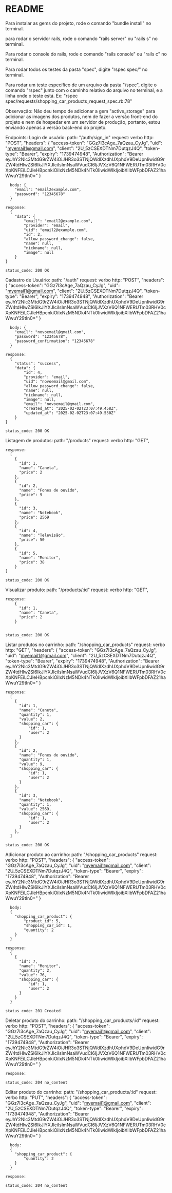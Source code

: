 # README

Para instalar as gems do projeto, rode o comando "bundle install" no terminal.

para rodar o servidor rails, rode o comando "rails server" ou "rails s" no terminal.

Para rodar o console do rails, rode o comando "rails console" ou "rails c" no terminal.

Para rodar todos os testes da pasta "spec", digite "rspec spec/" no terminal.

Para rodar um teste específico de um arquivo da pasta "/spec", digite o comando "rspec"
junto com o caminho relativo do arquivo no terminal, e a linha onde o teste está.
  Ex: "rspec spec/requests/shopping_car_products_request_spec.rb:78"

Observação: Não deu tempo de adicionar a gem "active_storage" para adicionar as
            imagens dos produtos, nem de fazer a versão front-end do projeto e
            nem de hospedar em um servidor de produção, portanto, estou enviando
            apenas a versão back-end do projeto.

Endpoints:
  Login de usuário:
    path: "/auth/sign_in"
    request:
      verbo http: "POST",
      "headers": {
        "access-token": "GGz7I3cAge_7aQzau_CyJg",
        "uid": "myemail1@gmail.com",
        "client": "2U_5zCSEXDTNm7DutqzJ4Q",
        "token-type": "Bearer",
        "expiry": "1739474948",
        "Authorization": "Bearer eyJhY2Nlc3MtdG9rZW4iOiJHR3o3STNjQWdlXzdhUXphdV9DeUpnIiwidG9rZW4tdHlwZSI6IkJlYXJlciIsImNsaWVudCI6IjJVXzV6Q1NFWERUTm03RHV0cXpKNFEiLCJleHBpcnkiOiIxNzM5NDk4NTk0IiwidWlkIjoibXllbWFpbDFAZ21haWwuY29tIn0="
      }

      body: {
        "email": "email2example.com",
        "password": "12345678"
      }

    response:
      {
        "data": {
            "email": "email2@example.com",
            "provider": "email",
            "uid": "email2@example.com",
            "id": 2,
            "allow_password_change": false,
            "name": null,
            "nickname": null,
            "image": null
        }
    }

    status_code: 200 OK

  Cadastro de Usuário:
    path: "/auth"
    request:
      verbo http: "POST",
      "headers": {
        "access-token": "GGz7I3cAge_7aQzau_CyJg",
        "uid": "myemail1@gmail.com",
        "client": "2U_5zCSEXDTNm7DutqzJ4Q",
        "token-type": "Bearer",
        "expiry": "1739474948",
        "Authorization": "Bearer eyJhY2Nlc3MtdG9rZW4iOiJHR3o3STNjQWdlXzdhUXphdV9DeUpnIiwidG9rZW4tdHlwZSI6IkJlYXJlciIsImNsaWVudCI6IjJVXzV6Q1NFWERUTm03RHV0cXpKNFEiLCJleHBpcnkiOiIxNzM5NDk4NTk0IiwidWlkIjoibXllbWFpbDFAZ21haWwuY29tIn0="
      }

      body: {
        "email": "novoemail@gmail.com",
        "password": "12345678",
        "password_confirmation": "12345678"
      }

    response:
      {
        "status": "success",
        "data": {
            "id": 4,
            "provider": "email",
            "uid": "novoemail@gmail.com",
            "allow_password_change": false,
            "name": null,
            "nickname": null,
            "image": null,
            "email": "novoemail@gmail.com",
            "created_at": "2025-02-02T23:07:49.458Z",
            "updated_at": "2025-02-02T23:07:49.530Z"
        }
    }

    status_code: 200 OK
    
  Listagem de produtos:
    path: "/products"
    request:
      verbo http: "GET",

    response:
      [
        {
          "id": 1,
          "name": "Caneta",
          "price": 2
        },
        {
          "id": 2,
          "name": "Fones de ouvido",
          "price": 9
        },
        {
          "id": 3,
          "name": "Notebook",
          "price": 2569
        },
        {
          "id": 4,
          "name": "Televisão",
          "price": 50
        },
        {
          "id": 5,
          "name": "Monitor",
          "price": 38
        }
    ]

    status_code: 200 OK
  
  Visualizar produto:
    path: "/products/:id"
    request:
      verbo http: "GET",

    response:
        {
          "id": 1,
          "name": "Caneta",
          "price": 2
        }
    

    status_code: 200 OK
    
  Listar produtos no carrinho:
    path: "/shopping_car_products"
    request:
      verbo http: "GET",
      "headers": {
        "access-token": "GGz7I3cAge_7aQzau_CyJg",
        "uid": "myemail1@gmail.com",
        "client": "2U_5zCSEXDTNm7DutqzJ4Q",
        "token-type": "Bearer",
        "expiry": "1739474948",
        "Authorization": "Bearer eyJhY2Nlc3MtdG9rZW4iOiJHR3o3STNjQWdlXzdhUXphdV9DeUpnIiwidG9rZW4tdHlwZSI6IkJlYXJlciIsImNsaWVudCI6IjJVXzV6Q1NFWERUTm03RHV0cXpKNFEiLCJleHBpcnkiOiIxNzM5NDk4NTk0IiwidWlkIjoibXllbWFpbDFAZ21haWwuY29tIn0="
      }

    response:
      [
        {
          "id": 1,
          "name": "Caneta",
          "quantity": 1,
          "value": 2,
          "shopping_car": {
              "id": 1,
              "user": 2
          }
        },
        {
          "id": 2,
          "name": "Fones de ouvido",
          "quantity": 1,
          "value": 9,
          "shopping_car": {
              "id": 1,
              "user": 2
          }
        },
        {
          "id": 3,
          "name": "Notebook",
          "quantity": 1,
          "value": 2569,
          "shopping_car": {
              "id": 1,
              "user": 2
          }
        },
      ]

    status_code: 200 OK
    
  Adicionar produto ao carrinho:
    path: "/shopping_car_products"
    request:
      verbo http: "POST",
      "headers": {
        "access-token": "GGz7I3cAge_7aQzau_CyJg",
        "uid": "myemail1@gmail.com",
        "client": "2U_5zCSEXDTNm7DutqzJ4Q",
        "token-type": "Bearer",
        "expiry": "1739474948",
        "Authorization": "Bearer eyJhY2Nlc3MtdG9rZW4iOiJHR3o3STNjQWdlXzdhUXphdV9DeUpnIiwidG9rZW4tdHlwZSI6IkJlYXJlciIsImNsaWVudCI6IjJVXzV6Q1NFWERUTm03RHV0cXpKNFEiLCJleHBpcnkiOiIxNzM5NDk4NTk0IiwidWlkIjoibXllbWFpbDFAZ21haWwuY29tIn0="
      }

      body: 
      {
        "shopping_car_product": {
            "product_id": 5,
            "shopping_car_id": 1,
            "quantity": 2
        }
      }

    response: 
      {
        {
          "id": 7,
          "name": "Monitor",
          "quantity": 2,
          "value": 76,
          "shopping_car": {
              "id": 1,
              "user": 2
          }
        }
      }

    status_code: 201 Created
    
  Deletar produto do carrinho:
    path: "/shopping_car_products/:id"
    request:
      verbo http: "POST",
      "headers": {
        "access-token": "GGz7I3cAge_7aQzau_CyJg",
        "uid": "myemail1@gmail.com",
        "client": "2U_5zCSEXDTNm7DutqzJ4Q",
        "token-type": "Bearer",
        "expiry": "1739474948",
        "Authorization": "Bearer eyJhY2Nlc3MtdG9rZW4iOiJHR3o3STNjQWdlXzdhUXphdV9DeUpnIiwidG9rZW4tdHlwZSI6IkJlYXJlciIsImNsaWVudCI6IjJVXzV6Q1NFWERUTm03RHV0cXpKNFEiLCJleHBpcnkiOiIxNzM5NDk4NTk0IiwidWlkIjoibXllbWFpbDFAZ21haWwuY29tIn0="
      }


    response:

    status_code: 204 no_content
    
  Editar produto do carrinho:
    path: "/shopping_car_products/:id"
    request:
      verbo http: "PUT",
      "headers": {
        "access-token": "GGz7I3cAge_7aQzau_CyJg",
        "uid": "myemail1@gmail.com",
        "client": "2U_5zCSEXDTNm7DutqzJ4Q",
        "token-type": "Bearer",
        "expiry": "1739474948",
        "Authorization": "Bearer eyJhY2Nlc3MtdG9rZW4iOiJHR3o3STNjQWdlXzdhUXphdV9DeUpnIiwidG9rZW4tdHlwZSI6IkJlYXJlciIsImNsaWVudCI6IjJVXzV6Q1NFWERUTm03RHV0cXpKNFEiLCJleHBpcnkiOiIxNzM5NDk4NTk0IiwidWlkIjoibXllbWFpbDFAZ21haWwuY29tIn0="
      }

      body: 
      {
        "shopping_car_product": {
            "quantity": 2
        }
      }

    response: 

    status_code: 204 no_content

